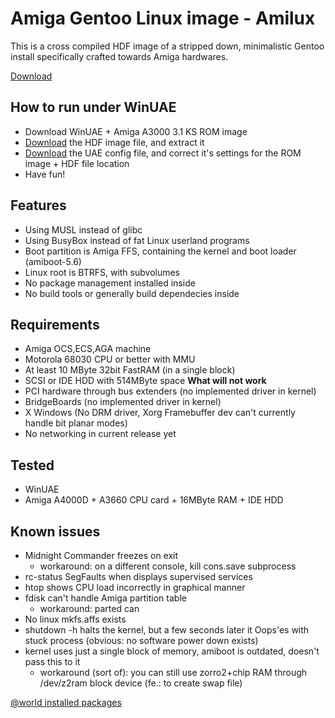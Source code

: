 # Amiga Gentoo Linux image - Amilux
This is a cross compiled HDF image of a stripped down, minimalistic Gentoo install specifically crafted towards Amiga hardwares.

[Download](images)

## How to run under WinUAE
* Download WinUAE + Amiga A3000 3.1 KS ROM image
* [Download](images/amilux.hdf.gz) the HDF image file, and extract it
* [Download](images/amilux.uae) the UAE config file, and correct it's settings for the ROM image + HDF file location
* Have fun!

## Features
* Using MUSL instead of glibc
* Using BusyBox instead of fat Linux userland programs
* Boot partition is Amiga FFS, containing the kernel and boot loader (amiboot-5.6)
* Linux root is BTRFS, with subvolumes
* No package management installed inside
* No build tools or generally build dependecies inside

## Requirements
* Amiga OCS,ECS,AGA machine
* Motorola 68030 CPU or better with MMU
* At least 10 MByte 32bit FastRAM (in a single block)
* SCSI or IDE HDD with 514MByte space
**What will not work**
* PCI hardware through bus extenders (no implemented driver in kernel)
* BridgeBoards (no implemented driver in kernel)
* X Windows (No DRM driver, Xorg Framebuffer dev can't currently handle bit planar modes)
* No networking in current release yet

## Tested
* WinUAE
* Amiga A4000D + A3660 CPU card + 16MByte RAM + IDE HDD

## Known issues
* Midnight Commander freezes on exit
  * workaround: on a different console, kill cons.save subprocess
* rc-status SegFaults when displays supervised services
* htop shows CPU load incorrectly in graphical manner
* fdisk can't handle Amiga partition table
  * workaround: parted can
* No linux mkfs.affs exists
* shutdown -h halts the kernel, but a few seconds later it Oops'es with stuck process (obvious: no software power down exists)
* kernel uses just a single block of memory, amiboot is outdated, doesn't pass this to it
  * workaround (sort of): you can still use zorro2+chip RAM through /dev/z2ram block device (fe.: to create swap file)

[@world installed packages](documentation/packages.md)
